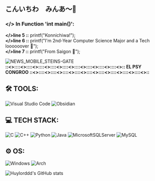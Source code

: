 ## こんいちわ　みんあ～👋


### **</>** In Function 'int main()':
**</>line 5 ::** printf("Konnichiwa!");  
**</>line 6 ::** printf("I\'m 2nd-Year Computer Science Major and a Tech loooooover 🤖");  
**</>line 7 ::** printf("From Saigon 🌱");    


 ![NEWS_MOBILE_STEINS-GATE](https://github.com/user-attachments/assets/6390008a-22ae-428f-b9c2-0dcc355e919b)  
**::<>::::<>::::<>::::<>::::<>::::<>::::<>::::<>::::<>::::<>:: EL PSY CONGROO ::<>::::<>::::<>::::<>::::<>::::<>::::<>::::<>::::<>::::<>::**  

## 🛠️ TOOLS:  
![Visual Studio Code](https://img.shields.io/badge/Visual%20Studio%20Code-0078d7.svg?style=for-the-badge&logo=visual-studio-code&logoColor=white)
![Obsidian](https://img.shields.io/badge/Obsidian-%23483699.svg?style=for-the-badge&logo=obsidian&logoColor=white)  
 
## 💻 TECH STACK:  
![C](https://img.shields.io/badge/c-%2300599C.svg?style=for-the-badge&logo=c&logoColor=white)
![C++](https://img.shields.io/badge/c++-%2300599C.svg?style=for-the-badge&logo=c%2B%2B&logoColor=white)
![Python](https://img.shields.io/badge/python-3670A0?style=for-the-badge&logo=python&logoColor=ffdd54)
![Java](https://img.shields.io/badge/java-%23ED8B00.svg?style=for-the-badge&logo=openjdk&logoColor=white)
![MicrosoftSQLServer](https://img.shields.io/badge/Microsoft%20SQL%20Server-CC2927?style=for-the-badge&logo=microsoft%20sql%20server&logoColor=white)
![MySQL](https://img.shields.io/badge/mysql-4479A1.svg?style=for-the-badge&logo=mysql&logoColor=white)  

## ⚙️ OS:  
![Windows](https://img.shields.io/badge/Windows-0078D6?style=for-the-badge&logo=windows&logoColor=white)
![Arch](https://img.shields.io/badge/Arch%20Linux-1793D1?logo=arch-linux&logoColor=fff&style=for-the-badge)  
  
![Huylorddd's GitHub stats](https://github-readme-stats.vercel.app/api?username=Huylorddd&show_icons=true&theme=tokyonight)





